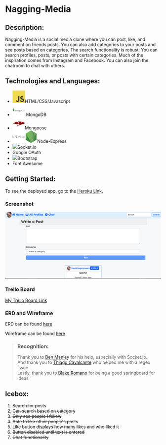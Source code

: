 # Nagging-Media
## Description:
Nagging-Media is a social media clone where you can post, like, and comment on friends posts. You can also add categories to your posts and see posts based on categories. The search functionality is robust: You can search profiles, posts, or posts with certain categories. Much of the inspiration comes from Instagram and Facebook. You can also join the chatroom to chat with others.

## Technologies and Languages:
- <img height="40" src="https://raw.githubusercontent.com/github/explore/80688e429a7d4ef2fca1e82350fe8e3517d3494d/topics/javascript/javascript.png">HTML/CSS/Javascript
- <img height="40" src="https://raw.githubusercontent.com/github/explore/80688e429a7d4ef2fca1e82350fe8e3517d3494d/topics/mongodb/mongodb.png"> MongoDB
- <img height="40" src="https://raw.githubusercontent.com/github/explore/80688e429a7d4ef2fca1e82350fe8e3517d3494d/topics/mongoose/mongoose.png">Mongoose
- <img height="40" src="https://raw.githubusercontent.com/github/explore/80688e429a7d4ef2fca1e82350fe8e3517d3494d/topics/express/express.png"><img height="40" src="https://raw.githubusercontent.com/github/explore/80688e429a7d4ef2fca1e82350fe8e3517d3494d/topics/nodejs/nodejs.png">Node-Express
-  <img height="40" src="https://upload.wikimedia.org/wikipedia/commons/9/96/Socket-io.svg">Socket.io
- Google OAuth
- <img height="40" src="https://upload.wikimedia.org/wikipedia/commons/thumb/b/b2/Bootstrap_logo.svg/1200px-Bootstrap_logo.svg.png">Bootstrap
- Font Awesome


## Getting Started:
To see the deployed app, go to the [Heroku Link](https://nagging-media.herokuapp.com/). 

### Screenshot
![screenshot of app](public/images/Screen%20Shot%202021-07-29%20at%2010.16.26%20AM.png)

### Trello Board
[My Trello Board Link](https://trello.com/b/OmXRIOit/project-2)

### ERD and Wireframe
ERD can be found [here](https://lucid.app/lucidchart/9fce66d5-9144-4bb4-a8e4-7794cc6354d6/view?page=0_0#)

Wireframe can be found [here](https://wireframe.cc/ga0Xg0)

> ### Recognition:
>Thank you to [Ben Manley](https://benmanley.biz) for his help, especially with Socket.io. \
>And thank you to [Thiago Cavalcante](https://github.com/thiagojc89?tab=repositories) who helped me with a regex issue\
>Lastly, thank you to [Blake Romano](https://github.com/blakeromano) for being a good springboard for ideas

## Icebox:
1. ~~Search for posts~~
2. ~~Can search based on category~~
3. ~~Only see people I follow~~
4. ~~Able to like other people's posts~~
5. ~~Like button displays how many likes and who liked it~~
6. ~~Button disabled until text is entered~~
7. ~~Chat functionality~~